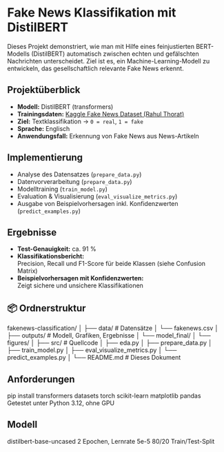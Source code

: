 # Fake News Klassifikation mit DistilBERT

Dieses Projekt demonstriert, wie man mit Hilfe eines feinjustierten BERT-Modells (DistilBERT) automatisch zwischen echten und gefälschten Nachrichten unterscheidet. Ziel ist es, ein Machine-Learning-Modell zu entwickeln, das gesellschaftlich relevante Fake News erkennt.

## Projektüberblick

- **Modell:** DistilBERT (transformers)
- **Trainingsdaten:** [Kaggle Fake News Dataset (Rahul Thorat)](https://www.kaggle.com/datasets/ioanacheres/disinformation-dataset)
- **Ziel:** Textklassifikation → `0 = real`, `1 = fake`
- **Sprache:** Englisch
- **Anwendungsfall:** Erkennung von Fake News aus News-Artikeln

## Implementierung

- Analyse des Datensatzes (`prepare_data.py`)
- Datenvorverarbeitung (`prepare_data.py`)
- Modelltraining (`train_model.py`)
- Evaluation & Visualisierung (`eval_visualize_metrics.py`)
- Ausgabe von Beispielvorhersagen inkl. Konfidenzwerten (`predict_examples.py`)

## Ergebnisse

- **Test-Genauigkeit:** ca. 91 %
- **Klassifikationsbericht:**  
  Precision, Recall und F1-Score für beide Klassen (siehe Confusion Matrix)
- **Beispielvorhersagen mit Konfidenzwerten:**  
  Zeigt sichere und unsichere Klassifikationen

## 📦 Ordnerstruktur

fakenews-classification/
│
├── data/                     # Datensätze
│   └── fakenews.csv
│
├── outputs/                  # Modell, Grafiken, Ergebnisse
│   └── model_final/
│   └── figures/
│
├── src/                      # Quellcode
│   ├── eda.py
│   ├── prepare_data.py
│   ├── train_model.py
│   ├── eval_visualize_metrics.py
│   └── predict_examples.py
│
└── README.md                 # Dieses Dokument

## Anforderungen

pip install transformers datasets torch scikit-learn matplotlib pandas
Getestet unter Python 3.12, ohne GPU

## Modell

distilbert-base-uncased
2 Epochen, Lernrate 5e-5
80/20 Train/Test-Split

